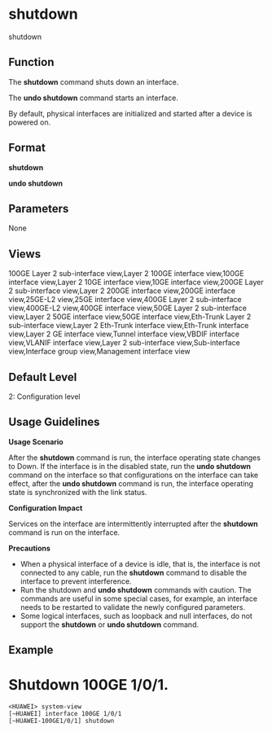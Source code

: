 shutdown
========

shutdown

Function
--------



The **shutdown** command shuts down an interface.

The **undo shutdown** command starts an interface.



By default, physical interfaces are initialized and started after a device is powered on.


Format
------

**shutdown**

**undo shutdown**


Parameters
----------

None

Views
-----

100GE Layer 2 sub-interface view,Layer 2 100GE interface view,100GE interface view,Layer 2 10GE interface view,10GE interface view,200GE Layer 2 sub-interface view,Layer 2 200GE interface view,200GE interface view,25GE-L2 view,25GE interface view,400GE Layer 2 sub-interface view,400GE-L2 view,400GE interface view,50GE Layer 2 sub-interface view,Layer 2 50GE interface view,50GE interface view,Eth-Trunk Layer 2 sub-interface view,Layer 2 Eth-Trunk interface view,Eth-Trunk interface view,Layer 2 GE interface view,Tunnel interface view,VBDIF interface view,VLANIF interface view,Layer 2 sub-interface view,Sub-interface view,Interface group view,Management interface view


Default Level
-------------

2: Configuration level


Usage Guidelines
----------------

**Usage Scenario**

After the **shutdown** command is run, the interface operating state changes to Down. If the interface is in the disabled state, run the **undo shutdown** command on the interface so that configurations on the interface can take effect, after the **undo shutdown** command is run, the interface operating state is synchronized with the link status.

**Configuration Impact**

Services on the interface are intermittently interrupted after the **shutdown** command is run on the interface.

**Precautions**

* When a physical interface of a device is idle, that is, the interface is not connected to any cable, run the **shutdown** command to disable the interface to prevent interference.
* Run the shutdown and **undo shutdown** commands with caution. The commands are useful in some special cases, for example, an interface needs to be restarted to validate the newly configured parameters.
* Some logical interfaces, such as loopback and null interfaces, do not support the **shutdown** or **undo shutdown** command.

Example
-------

# Shutdown 100GE 1/0/1.
```
<HUAWEI> system-view
[~HUAWEI] interface 100GE 1/0/1
[~HUAWEI-100GE1/0/1] shutdown

```